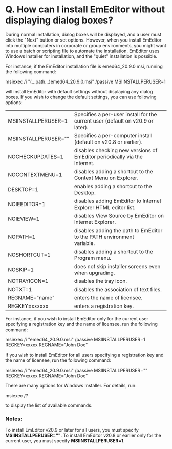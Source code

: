 # Q. How can I install EmEditor without displaying dialog boxes?

During normal installation, dialog boxes will be displayed, and a user must click the "Next" button or set options. However, when you install EmEditor into multiple computers in corporate or group environments, you might want to use a batch or
scripting file to automate the installation. EmEditor uses Windows Installer for installation, and the "quiet" installation is possible.

For instance, if the EmEditor installation file is emed64\_20.9.0.msi, running the following command:

msiexec /i "(...path...)emed64\_20.9.0.msi" /passive MSIINSTALLPERUSER=1

will install EmEditor with default settings without displaying any dialog boxes. If you wish to change the default settings, you can use following options:

|     |     |
| --- | --- |
| MSIINSTALLPERUSER=1 | Specifies a per-user install for the current user (default on v20.9 or later). |
| MSIINSTALLPERUSER="" | Specifies a per-computer install (default on v20.8 or earlier). |
| NOCHECKUPDATES=1 | disables checking new versions of EmEditor periodically via the <br> Internet. |
| NOCONTEXTMENU=1 | disables adding a shortcut to the Context Menu on Explorer. |
| DESKTOP=1 | enables adding a shortcut to the Desktop. |
| NOIEEDITOR=1 | disables adding EmEditor to Internet Explorer HTML editor list. |
| NOIEVIEW=1 | disables View Source by EmEditor on Internet Explorer. |
| NOPATH=1 | disables adding the path to EmEditor to the PATH environment <br> variable. |
| NOSHORTCUT=1 | disables adding a shortcut to the Program menu. |
| NOSKIP=1 | does not skip installer screens even when upgrading. |
| NOTRAYICON=1 | disables the tray icon. |
| NOTXT=1 | disables the association of text files. |
| REGNAME="name" | enters the name of licensee. |
| REGKEY=xxxxxx | enters a registration key. |

For instance, if you wish to install EmEditor only for the current user specifying a registration key and the name of licensee, run the following command:

msiexec /i "emed64\_20.9.0.msi" /passive MSIINSTALLPERUSER=1 REGKEY=xxxxx REGNAME="John Doe"

If you wish to install EmEditor for all users specifying a registration key and the name of licensee, run the following command:

msiexec /i "emed64\_20.9.0.msi" /passive MSIINSTALLPERUSER="" REGKEY=xxxxx REGNAME="John Doe"

There are many options for Windows Installer. For details, run:

msiexec /?

to display the list of available commands.

### Notes:

To install EmEditor v20.9 or later for all users, you must specify **MSIINSTALLPERUSER=""**. To install EmEditor v20.8 or earlier only for the current user, you must specify **MSIINSTALLPERUSER=1**.